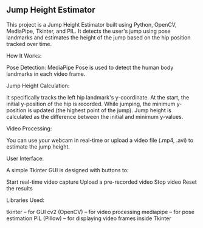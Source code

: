 ## Jump Height Estimator

This project is a Jump Height Estimator built using Python, OpenCV, MediaPipe, Tkinter, and PIL. It detects the user's jump using pose landmarks and estimates the height of the jump based on the hip position tracked over time.

How It Works:

Pose Detection: MediaPipe Pose is used to detect the human body landmarks in each video frame.

Jump Height Calculation: 

It specifically tracks the left hip landmark's y-coordinate.
At the start, the initial y-position of the hip is recorded.
While jumping, the minimum y-position is updated (the highest point of the jump).
Jump height is calculated as the difference between the initial and minimum y-values.

Video Processing:

You can use your webcam in real-time or upload a video file (.mp4, .avi) to estimate the jump height.

User Interface: 

A simple Tkinter GUI is designed with buttons to:

Start real-time video capture
Upload a pre-recorded video
Stop video
Reset the results

Libraries Used:

tkinter – for GUI
cv2 (OpenCV) – for video processing
mediapipe – for pose estimation
PIL (Pillow) – for displaying video frames inside Tkinter

